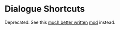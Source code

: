 # Dialogue Shortcuts

Deprecated. See this [much better written](https://github.com/aedenthorn/StardewValleyMods/blob/master/QuickResponses/ModEntry.cs) [mod](https://www.nexusmods.com/stardewvalley/mods/6548) instead. 